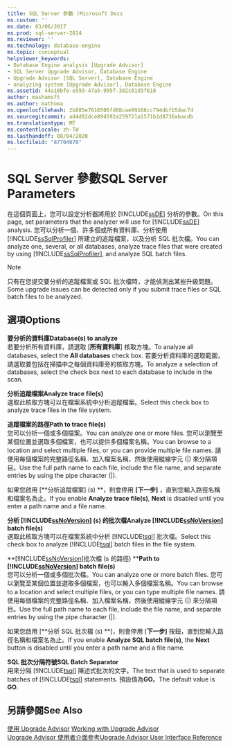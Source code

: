 ```yaml
---
title: SQL Server 參數 |Microsoft Docs
ms.custom: ''
ms.date: 03/06/2017
ms.prod: sql-server-2014
ms.reviewer: ''
ms.technology: database-engine
ms.topic: conceptual
helpviewer_keywords:
- Database Engine analysis [Upgrade Advisor]
- SQL Server Upgrade Advisor, Database Engine
- Upgrade Advisor [SQL Server], Database Engine
- analyzing system [Upgrade Advisor], Database Engine
ms.assetid: 44a18bfe-e593-47a5-995f-382c01d3f618
author: mashamsft
ms.author: mathoma
ms.openlocfilehash: 2b885e7616506fd08cae99166cc794dbfb5dac7d
ms.sourcegitcommit: ad4d92dce894592a259721a1571b1d8736abacdb
ms.translationtype: MT
ms.contentlocale: zh-TW
ms.lasthandoff: 08/04/2020
ms.locfileid: "87704678"
---
```

# <a name="sql-server-parameters"></a><span data-ttu-id="5b8a3-102">SQL Server 參數</span><span class="sxs-lookup"><span data-stu-id="5b8a3-102">SQL Server Parameters</span></span>
  <span data-ttu-id="5b8a3-103">在這個頁面上，您可以設定分析器將用於 [!INCLUDE[ssDE](../../includes/ssde-md.md)] 分析的參數。</span><span class="sxs-lookup"><span data-stu-id="5b8a3-103">On this page, set parameters that the analyzer will use for [!INCLUDE[ssDE](../../includes/ssde-md.md)] analysis.</span></span> <span data-ttu-id="5b8a3-104">您可以分析一個、許多個或所有資料庫、分析使用 [!INCLUDE[ssSqlProfiler](../../includes/sssqlprofiler-md.md)] 所建立的追蹤檔案，以及分析 SQL 批次檔。</span><span class="sxs-lookup"><span data-stu-id="5b8a3-104">You can analyze one, several, or all databases, analyze trace files that were created by using [!INCLUDE[ssSqlProfiler](../../includes/sssqlprofiler-md.md)], and analyze SQL batch files.</span></span>  
  
> [!NOTE]  
>  <span data-ttu-id="5b8a3-105">只有在您提交要分析的追蹤檔案或 SQL 批次檔時，才能偵測出某些升級問題。</span><span class="sxs-lookup"><span data-stu-id="5b8a3-105">Some upgrade issues can be detected only if you submit trace files or SQL batch files to be analyzed.</span></span>  
  
## <a name="options"></a><span data-ttu-id="5b8a3-106">選項</span><span class="sxs-lookup"><span data-stu-id="5b8a3-106">Options</span></span>  
 <span data-ttu-id="5b8a3-107">**要分析的資料庫**</span><span class="sxs-lookup"><span data-stu-id="5b8a3-107">**Database(s) to analyze**</span></span>  
 <span data-ttu-id="5b8a3-108">若要分析所有資料庫，請選取 [**所有資料庫**] 核取方塊。</span><span class="sxs-lookup"><span data-stu-id="5b8a3-108">To analyze all databases, select the **All databases** check box.</span></span> <span data-ttu-id="5b8a3-109">若要分析資料庫的選取範圍，請選取要包括在掃描中之每個資料庫旁的核取方塊。</span><span class="sxs-lookup"><span data-stu-id="5b8a3-109">To analyze a selection of databases, select the check box next to each database to include in the scan.</span></span>  
  
 <span data-ttu-id="5b8a3-110">**分析追蹤檔案**</span><span class="sxs-lookup"><span data-stu-id="5b8a3-110">**Analyze trace file(s)**</span></span>  
 <span data-ttu-id="5b8a3-111">選取此核取方塊可以在檔案系統中分析追蹤檔案。</span><span class="sxs-lookup"><span data-stu-id="5b8a3-111">Select this check box to analyze trace files in the file system.</span></span>  
  
 <span data-ttu-id="5b8a3-112">**追蹤檔案的路徑**</span><span class="sxs-lookup"><span data-stu-id="5b8a3-112">**Path to trace file(s)**</span></span>  
 <span data-ttu-id="5b8a3-113">您可以分析一個或多個檔案。</span><span class="sxs-lookup"><span data-stu-id="5b8a3-113">You can analyze one or more files.</span></span> <span data-ttu-id="5b8a3-114">您可以瀏覽至某個位置並選取多個檔案，也可以提供多個檔案名稱。</span><span class="sxs-lookup"><span data-stu-id="5b8a3-114">You can browse to a location and select multiple files, or you can provide multiple file names.</span></span> <span data-ttu-id="5b8a3-115">請使用每個檔案的完整路徑名稱、加入檔案名稱，然後使用縱線字元 (|) 來分隔項目。</span><span class="sxs-lookup"><span data-stu-id="5b8a3-115">Use the full path name to each file, include the file name, and separate entries by using the pipe character (|).</span></span>  
  
 <span data-ttu-id="5b8a3-116">如果您啟用 [\*\*分析追蹤檔案] (s) \*\*，則會停用 **[下一步]** ，直到您輸入路徑名稱和檔案名為止。</span><span class="sxs-lookup"><span data-stu-id="5b8a3-116">If you enable **Analyze trace file(s)**, **Next** is disabled until you enter a path name and a file name.</span></span>  
  
 <span data-ttu-id="5b8a3-117">**分析 [!INCLUDE[ssNoVersion](../../includes/ssnoversion-md.md)] (s) 的批次檔**</span><span class="sxs-lookup"><span data-stu-id="5b8a3-117">**Analyze [!INCLUDE[ssNoVersion](../../includes/ssnoversion-md.md)] batch file(s)**</span></span>  
 <span data-ttu-id="5b8a3-118">選取此核取方塊可以在檔案系統中分析 [!INCLUDE[tsql](../../includes/tsql-md.md)] 批次檔。</span><span class="sxs-lookup"><span data-stu-id="5b8a3-118">Select this check box to analyze [!INCLUDE[tsql](../../includes/tsql-md.md)] batch files in the file system.</span></span>  
  
 <span data-ttu-id="5b8a3-119">\*\*[!INCLUDE[ssNoVersion](../../includes/ssnoversion-md.md)]批次檔 (s 的路徑) \*\*</span><span class="sxs-lookup"><span data-stu-id="5b8a3-119">**Path to [!INCLUDE[ssNoVersion](../../includes/ssnoversion-md.md)] batch file(s)**</span></span>  
 <span data-ttu-id="5b8a3-120">您可以分析一個或多個批次檔。</span><span class="sxs-lookup"><span data-stu-id="5b8a3-120">You can analyze one or more batch files.</span></span> <span data-ttu-id="5b8a3-121">您可以瀏覽至某個位置並選取多個檔案，也可以輸入多個檔案名稱。</span><span class="sxs-lookup"><span data-stu-id="5b8a3-121">You can browse to a location and select multiple files, or you can type multiple file names.</span></span> <span data-ttu-id="5b8a3-122">請使用每個檔案的完整路徑名稱、加入檔案名稱，然後使用縱線字元 (|) 來分隔項目。</span><span class="sxs-lookup"><span data-stu-id="5b8a3-122">Use the full path name to each file, include the file name, and separate entries by using the pipe character (|).</span></span>  
  
 <span data-ttu-id="5b8a3-123">如果您啟用 [**分析 SQL 批次檔 (s) **]，則會停用 [**下一步]** 按鈕，直到您輸入路徑名稱和檔案名為止。</span><span class="sxs-lookup"><span data-stu-id="5b8a3-123">If you enable **Analyze SQL batch file(s)**, the **Next** button is disabled until you enter a path name and a file name.</span></span>  
  
 <span data-ttu-id="5b8a3-124">**SQL 批次分隔符號**</span><span class="sxs-lookup"><span data-stu-id="5b8a3-124">**SQL Batch Separator**</span></span>  
 <span data-ttu-id="5b8a3-125">用來分隔 [!INCLUDE[tsql](../../includes/tsql-md.md)] 陳述式批次的文字。</span><span class="sxs-lookup"><span data-stu-id="5b8a3-125">The text that is used to separate batches of [!INCLUDE[tsql](../../includes/tsql-md.md)] statements.</span></span> <span data-ttu-id="5b8a3-126">預設值為**GO**。</span><span class="sxs-lookup"><span data-stu-id="5b8a3-126">The default value is **GO**.</span></span>  
  
## <a name="see-also"></a><span data-ttu-id="5b8a3-127">另請參閱</span><span class="sxs-lookup"><span data-stu-id="5b8a3-127">See Also</span></span>  
 <span data-ttu-id="5b8a3-128">[使用 Upgrade Advisor](../../../2014/sql-server/install/working-with-upgrade-advisor.md) </span><span class="sxs-lookup"><span data-stu-id="5b8a3-128">[Working with Upgrade Advisor](../../../2014/sql-server/install/working-with-upgrade-advisor.md) </span></span>  
 [<span data-ttu-id="5b8a3-129">Upgrade Advisor 使用者介面參考</span><span class="sxs-lookup"><span data-stu-id="5b8a3-129">Upgrade Advisor User Interface Reference</span></span>](../../../2014/sql-server/install/upgrade-advisor-user-interface-reference.md)  
  
  
